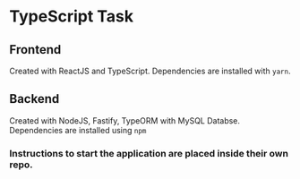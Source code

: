# TypeScript Task

## Frontend

Created with ReactJS and TypeScript. Dependencies are installed with `yarn`.

## Backend

Created with NodeJS, Fastify, TypeORM with MySQL Databse. Dependencies are installed using `npm`

### Instructions to start the application are placed inside their own repo.

